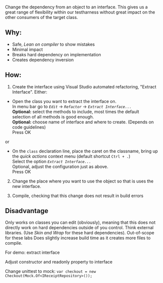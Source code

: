 ﻿Change the dependency from an object to an interface.
This gives us a great range of flexibility within our testharness without great impact on the other consumers of the target class.

## Why:
- Safe, *Lean on compiler* to show mistakes
- Minimal impact
- Breaks hard dependency on implementation
- Creates dependency inversion

## How:

1. Create the interface using Visual Studio automated refactoring, "Extract Interface".
Either:
-	Open the class you want to extract the interface on.<br/>
	In menu bar go to *`Edit`* -> *`Refactor`* -> *`Extract Interface...`*<br/>
	**Optional:** select the methods to include, most times the default selection of all methods is good enough.<br/>
	**Optional:** choose name of interface and where to create. (Depends on code guidelines)<br/>
	Press OK

or

-	On the `class` declaration line, place the caret on the classname, bring up the *quick actions* context menu (default shortcut `Ctrl + .`)<br/>
	Select the option *`Extract Interface...`*<br/>
	Optional, adjust the configuration just as above.<br/>
	Press OK<br/>


2. Change the place where you want to use the object so that is uses the new interface.

3. Compile, checking that this change does not result in build errors

## Disadvantage
Only works on classes you can edit (obviously), meaning that this does not directly work on hard dependencies outside of you control.
Think external libraries. (Use *Skin and Wrap* for these hard dependencies). Out-of-scope for these labs
Does slightly increase build time as it creates more files to compile.


For demo:
extract interface

Adjust constructor and readonly property to interface

Change unittest to mock:
`var checkout = new Checkout(Mock.Of<IReceiptRepository>());`